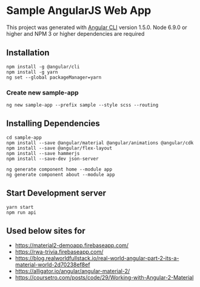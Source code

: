 
# Sample AngularJS Web App

This project was generated with [Angular CLI](https://github.com/angular/angular-cli) version 1.5.0.
Node 6.9.0 or higher and NPM 3 or higher dependencies are required

## Installation 
~~~
npm install -g @angular/cli
npm install -g yarn
ng set --global packageManager=yarn
~~~

### Create new sample-app
~~~
ng new sample-app --prefix sample --style scss --routing
~~~

## Installing Dependencies 
~~~
cd sample-app
npm install --save @angular/material @angular/animations @angular/cdk
npm install --save @angular/flex-layout
npm install --save hammerjs
npm install --save-dev json-server

ng generate component home --module app
ng generate component about --module app
~~~

## Start Development server
~~~
yarn start
npm run api
~~~

## Used below sites for 
* https://material2-demoapp.firebaseapp.com/
* https://rwa-trivia.firebaseapp.com/
* https://blog.realworldfullstack.io/real-world-angular-part-2-its-a-material-world-2d70238ef8ef
* https://alligator.io/angular/angular-material-2/
* https://coursetro.com/posts/code/29/Working-with-Angular-2-Material
